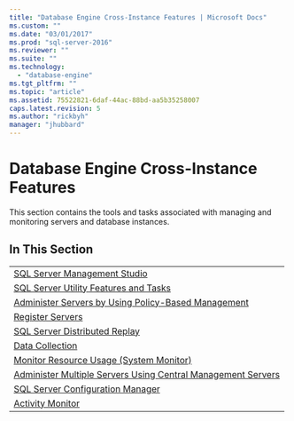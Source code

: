 ```yaml
---
title: "Database Engine Cross-Instance Features | Microsoft Docs"
ms.custom: ""
ms.date: "03/01/2017"
ms.prod: "sql-server-2016"
ms.reviewer: ""
ms.suite: ""
ms.technology: 
  - "database-engine"
ms.tgt_pltfrm: ""
ms.topic: "article"
ms.assetid: 75522821-6daf-44ac-88bd-aa5b35258007
caps.latest.revision: 5
ms.author: "rickbyh"
manager: "jhubbard"
---
```

# Database Engine Cross-Instance Features
  This section contains the tools and tasks associated with managing and monitoring servers and database instances.  
  
## In This Section  
  
||  
|-|  
|[SQL Server Management Studio](../Topic/SQL%20Server%20Management%20Studio.md)|  
|[SQL Server Utility Features and Tasks](../relational-databases/manage/sql-server-utility-features-and-tasks.md)|  
|[Administer Servers by Using Policy-Based Management](../relational-databases/policy-based-management/administer-servers-by-using-policy-based-management.md)|  
|[Register Servers](../tools/sql-server-management-studio/register-servers.md)|  
|[SQL Server Distributed Replay](../tools/distributed-replay/sql-server-distributed-replay.md)|  
|[Data Collection](../relational-databases/data-collection/data-collection.md)|  
|[Monitor Resource Usage &#40;System Monitor&#41;](../relational-databases/monitor/performance-monitor/monitor-resource-usage-system-monitor.md)|  
|[Administer Multiple Servers Using Central Management Servers](../relational-databases/administer-multiple-servers-using-central-management-servers.md)|  
|[SQL Server Configuration Manager](../relational-databases/sql-server-configuration-manager.md)|  
|[Activity Monitor](../relational-databases/monitor/activity-monitor.md)|  
  
  